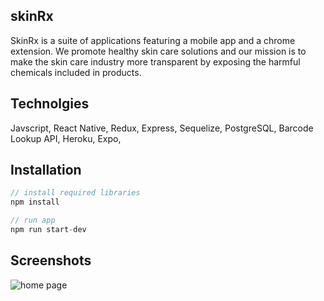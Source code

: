 ## skinRx 
SkinRx is a suite of applications featuring a mobile app and a chrome extension. We promote healthy skin care solutions and our mission is to make the skin care industry more transparent by exposing the harmful chemicals included in products. 

## Technolgies
Javscript, React Native, Redux, Express, Sequelize, PostgreSQL, Barcode Lookup API, Heroku, Expo, 

## Installation

```js
// install required libraries
npm install 

// run app
npm run start-dev
```


## Screenshots
![home page](https://github.com/Capstone-R2D3/skinRx-app/blob/master/skinRx.png)
